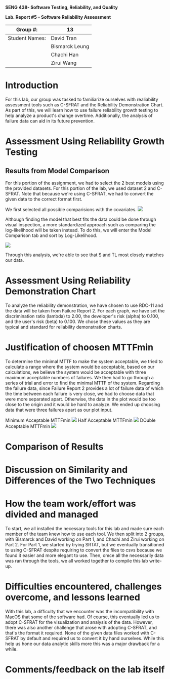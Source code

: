 **SENG 438- Software Testing, Reliability, and Quality**

**Lab. Report \#5 – Software Reliability Assessment**

| Group \#:      |  13 |
| -------------- | --- |
| Student Names: | David Tran    |
|                | Bismarck Leung    |
|                | Chachi Han    |
|                | Zirui Wang    |

# Introduction
For this lab, our group was tasked to familiarize ourselves with realiability assessment tools such as C-SFRAT and the Reliability Demonstration Chart. As part of this, we will learn how to use failure reliability growth testing to help analyze a product's change overtime. Additionally, the analysis of failure data can aid in its future prevention. 


# 

# Assessment Using Reliability Growth Testing 

## Results from Model Comparison
For this portion of the assignment, we had to select the 2 best models using the provided datasets. For this portion of the lab, we used dataset 2 and C-SFRAT. Note that because we're using C-SFRAT, we had to convert the given data to the correct format first. 

We first selected all possible comparisions with the covariates. 
![](./media/all_models.png)

Although finding the model that best fits the data could be done through visual inspection, a more standardized approach such as comparing the log-likelihood will be taken instead. To do this, we will enter the Model Comparison tab and sort by Log-Likelihood. 

![](./media/log_likelihood.png)

Through this analysis, we're able to see that S and TL most closely matches our data. 

# Assessment Using Reliability Demonstration Chart
To analyze the reliability demonstration, we have chosen to use RDC-11 and the data will be taken from Failure Report 2. For each graph, we have set the discrimination ratio (lambda) to 2.00, the developer's risk (alpha) to 0.100, and the user's risk (beta) to 0.100. We chose these values as they are typical and standard for reliability demonstration charts.

# Justification of choosen MTTFmin
To determine the minimal MTTF to make the system acceptable, we tried to calculate a range where the system would be acceptable, based on our calculations, we believe the system would be acceptable with three maximum acceptable numbers of failures. We then had to go through a series of trial and error to find the minimal MTTF of the system. Regarding the failure data, since Failure Report 2 provides a lot of failure data of which the time between each failure is very close, we had to choose data that were more separated apart. Otherwise, the data in the plot would be too close to the origin and it would be hard to analyze. We ended up choosing data that were three failures apart as our plot input.


Minimum Acceptable MTTFmin
![](./media/RDCMid.png)
Half Acceptable MTTFmin
![](./media/RDCHalf.png)
DOuble Acceptable MTTFmin
![](./media/RDCDouble.png)
# 

# Comparison of Results

# Discussion on Similarity and Differences of the Two Techniques

# How the team work/effort was divided and managed
To start, we all installed the necessary tools for this lab and made sure each member of the team knew how to use each tool. We then split into 2 groups, with Bismarck and David working on Part 1, and Chachi and Zirui working on Part 2. For Part 1, we started by trying SRTAT, but we eventually transitioned to using C-SFRAT despite requiring to convert the files to csvs because we found it easier and more elegant to use. Then, omce all the necessarily data was ran through the tools, we all worked together to compile this lab write-up.
# 

# Difficulties encountered, challenges overcome, and lessons learned
With this lab, a difficulty that we encounter was the incompatibility with MacOS that some of the software had. Of course, this eventually led us to adopt C-SFRAT for the visualization and analysis of the data. However, there was also another challenge that arose with adopting C-SFRAT, and that's the format it required. None of the given data files worked with C-SFRAT by default and required us to convert it by hand ourselves. While this help us hone our data analytic skills more this was a major drawback for a while.
# Comments/feedback on the lab itself
